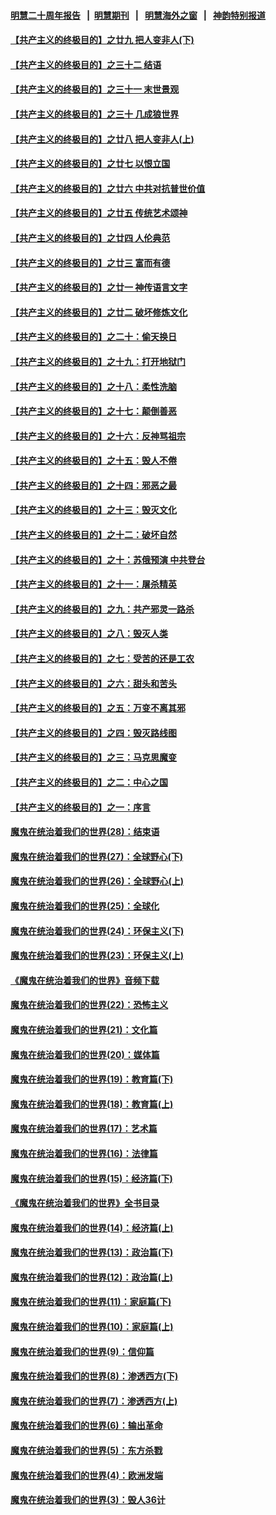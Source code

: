 #### [明慧二十周年报告](https://github.com/gfw-breaker/mh-reports/blob/master/README.md?t=07212040) &nbsp;&nbsp;|&nbsp;&nbsp;[明慧期刊](https://github.com/gfw-breaker/mh-qikan) &nbsp;&nbsp;|&nbsp;&nbsp; [明慧海外之窗](https://github.com/gfw-breaker/mh-news/blob/master/README.md?t=07212040) &nbsp;&nbsp;|&nbsp;&nbsp; [神韵特别报道](https://github.com/gfw-breaker/mh-news/blob/master/shenyun.md?t=07212040) 

#### [【共产主义的终极目的】之廿九 把人变非人(下)](../pages/nsc422/n11344140.md?t=07212040) 

#### [【共产主义的终极目的】之三十二 结语](../pages/nsc422/n11360535.md?t=07212040) 

#### [【共产主义的终极目的】之三十一 末世景观](../pages/nsc422/n11351129.md?t=07212040) 

#### [【共产主义的终极目的】之三十 几成狼世界](../pages/nsc422/n11348280.md?t=07212040) 

#### [【共产主义的终极目的】之廿八 把人变非人(上)](../pages/nsc422/n11340492.md?t=07212040) 

#### [【共产主义的终极目的】之廿七 以恨立国](../pages/nsc422/n11336944.md?t=07212040) 

#### [【共产主义的终极目的】之廿六 中共对抗普世价值](../pages/nsc422/n11324785.md?t=07212040) 

#### [【共产主义的终极目的】之廿五 传统艺术颂神](../pages/nsc422/n11296396.md?t=07212040) 

#### [【共产主义的终极目的】之廿四 人伦典范](../pages/nsc422/n11296397.md?t=07212040) 

#### [【共产主义的终极目的】之廿三 富而有德](../pages/nsc422/n11283598.md?t=07212040) 

#### [【共产主义的终极目的】之廿一 神传语言文字](../pages/nsc422/n11263265.md?t=07212040) 

#### [【共产主义的终极目的】之廿二 破坏修炼文化](../pages/nsc422/n11245728.md?t=07212040) 

#### [【共产主义的终极目的】之二十：偷天换日](../pages/nsc422/n11238846.md?t=07212040) 

#### [【共产主义的终极目的】之十九：打开地狱门](../pages/nsc422/n11206376.md?t=07212040) 

#### [【共产主义的终极目的】之十八：柔性洗脑](../pages/nsc422/n11199994.md?t=07212040) 

#### [【共产主义的终极目的】之十七：颠倒善恶](../pages/nsc422/n11179782.md?t=07212040) 

#### [【共产主义的终极目的】之十六：反神骂祖宗](../pages/nsc422/n11166798.md?t=07212040) 

#### [【共产主义的终极目的】之十五：毁人不倦](../pages/nsc422/n11166792.md?t=07212040) 

#### [【共产主义的终极目的】之十四：邪恶之最](../pages/nsc422/n11150249.md?t=07212040) 

#### [【共产主义的终极目的】之十三：毁灭文化](../pages/nsc422/n11135227.md?t=07212040) 

#### [【共产主义的终极目的】之十二：破坏自然](../pages/nsc422/n11135214.md?t=07212040) 

#### [【共产主义的终极目的】之十：苏俄预演 中共登台](../pages/nsc422/n11118424.md?t=07212040) 

#### [【共产主义的终极目的】之十一：屠杀精英](../pages/nsc422/n11118442.md?t=07212040) 

#### [【共产主义的终极目的】之九：共产邪灵一路杀](../pages/nsc422/n11114139.md?t=07212040) 

#### [【共产主义的终极目的】之八：毁灭人类](../pages/nsc422/n11108503.md?t=07212040) 

#### [【共产主义的终极目的】之七：受苦的还是工农](../pages/nsc422/n11101809.md?t=07212040) 

#### [【共产主义的终极目的】之六：甜头和苦头](../pages/nsc422/n11096971.md?t=07212040) 

#### [【共产主义的终极目的】之五：万变不离其邪](../pages/nsc422/n11091285.md?t=07212040) 

#### [【共产主义的终极目的】之四：毁灭路线图](../pages/nsc422/n11086284.md?t=07212040) 

#### [【共产主义的终极目的】之三：马克思魔变](../pages/nsc422/n11061941.md?t=07212040) 

#### [【共产主义的终极目的】之二：中心之国](../pages/nsc422/n11047728.md?t=07212040) 

#### [【共产主义的终极目的】之一：序言](../pages/nsc422/n11086077.md?t=07212040) 

#### [魔鬼在统治着我们的世界(28)：结束语](../pages/nsc422/n10936246.md?t=07212040) 

#### [魔鬼在统治着我们的世界(27)：全球野心(下)](../pages/nsc422/n10928319.md?t=07212040) 

#### [魔鬼在统治着我们的世界(26)：全球野心(上)](../pages/nsc422/n10900318.md?t=07212040) 

#### [魔鬼在统治着我们的世界(25)：全球化](../pages/nsc422/n10788205.md?t=07212040) 

#### [魔鬼在统治着我们的世界(24)：环保主义(下)](../pages/nsc422/n10695307.md?t=07212040) 

#### [魔鬼在统治着我们的世界(23)：环保主义(上)](../pages/nsc422/n10688613.md?t=07212040) 

#### [《魔鬼在统治着我们的世界》音频下载](../pages/nsc422/n10635553.md?t=07212040) 

#### [魔鬼在统治着我们的世界(22)：恐怖主义](../pages/nsc422/n10614727.md?t=07212040) 

#### [魔鬼在统治着我们的世界(21)：文化篇](../pages/nsc422/n10597706.md?t=07212040) 

#### [魔鬼在统治着我们的世界(20)：媒体篇](../pages/nsc422/n10586579.md?t=07212040) 

#### [魔鬼在统治着我们的世界(19)：教育篇(下)](../pages/nsc422/n10564808.md?t=07212040) 

#### [魔鬼在统治着我们的世界(18)：教育篇(上)](../pages/nsc422/n10526970.md?t=07212040) 

#### [魔鬼在统治着我们的世界(17)：艺术篇](../pages/nsc422/n10499093.md?t=07212040) 

#### [魔鬼在统治着我们的世界(16)：法律篇](../pages/nsc422/n10485969.md?t=07212040) 

#### [魔鬼在统治着我们的世界(15)：经济篇(下)](../pages/nsc422/n10469975.md?t=07212040) 

#### [《魔鬼在统治着我们的世界》全书目录](../pages/nsc422/n10464261.md?t=07212040) 

#### [魔鬼在统治着我们的世界(14)：经济篇(上)](../pages/nsc422/n10457370.md?t=07212040) 

#### [魔鬼在统治着我们的世界(13)：政治篇(下)](../pages/nsc422/n10448270.md?t=07212040) 

#### [魔鬼在统治着我们的世界(12)：政治篇(上)](../pages/nsc422/n10444576.md?t=07212040) 

#### [魔鬼在统治着我们的世界(11)：家庭篇(下)](../pages/nsc422/n10440961.md?t=07212040) 

#### [魔鬼在统治着我们的世界(10)：家庭篇(上)](../pages/nsc422/n10435448.md?t=07212040) 

#### [魔鬼在统治着我们的世界(9)：信仰篇](../pages/nsc422/n10432159.md?t=07212040) 

#### [魔鬼在统治着我们的世界(8)：渗透西方(下)](../pages/nsc422/n10429603.md?t=07212040) 

#### [魔鬼在统治着我们的世界(7)：渗透西方(上)](../pages/nsc422/n10426013.md?t=07212040) 

#### [魔鬼在统治着我们的世界(6)：输出革命](../pages/nsc422/n10421536.md?t=07212040) 

#### [魔鬼在统治着我们的世界(5)：东方杀戮](../pages/nsc422/n10417707.md?t=07212040) 

#### [魔鬼在统治着我们的世界(4)：欧洲发端](../pages/nsc422/n10414890.md?t=07212040) 

#### [魔鬼在统治着我们的世界(3)：毁人36计](../pages/nsc422/n10411583.md?t=07212040) 

